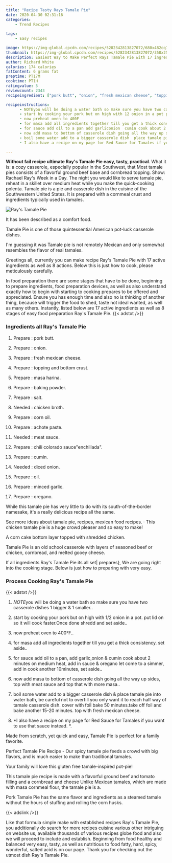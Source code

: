 ```yaml
---
title: "Recipe Tasty Rays Tamale Pie"
date: 2020-04-30 02:31:16
categories:
    - Trend Recipes
    
tags:
    - Easy recipes

image: https://img-global.cpcdn.com/recipes/5282342813827072/680x482cq70/rays-tamale-pie-recipe-main-photo.jpg
thumbnail: https://img-global.cpcdn.com/recipes/5282342813827072/350x250cq70/rays-tamale-pie-recipe-main-photo.jpg
description: Easiest Way to Make Perfect Rays Tamale Pie with 17 ingredients and 8 stages of easy cooking.
author: Richard White
calories: 174 calories
fatContent: 6 grams fat
preptime: PT17M
cooktime: PT1H
ratingvalue: 5
reviewcount: 2343
recipeingredient: ["pork butt", "onion", "fresh mexican cheese", "topping and bottom crust", "masa harina", "baking powder", "salt", "chicken broth", "corn oil", "achote paste", "meat sauce", "chili colorado sauceenchillada", "cumin", "diced onion", "oil", "minced garlic", "oregano"]

recipeinstructions: 
      - NOTEyou will be doing a water bath so make sure you have two casserole dishes 1 bigger  1 smaller 
      - start by cooking your pork but on high with 12 onion in a pot put lid on so it will cook fasterOnce done shredd and set aside 
      - now preheat oven to 400F 
      - for masa add all ingredients together till you get a thick consistency set aside 
      - for sauce add oil to a pan add garliconion  cumin cook about 2 minutes on medium heat add in sauce  oregano let come to a simmer add in cook another 10minutes set aside 
      - now add masa to bottom of casserole dish going all the way up sides top with meat sauce and top that with more masa 
      - boil some water add to a bigger casserole dish  place tamale pie into water bath be careful not to overfill you only want it to reach half way of tamale casserole dish cover with foil bake 50 minutestake off foil and bake another 1520 minutes top with fresh mexican cheese 
      - I also have a recipe on my page for Red Sauce for Tamales if you want to use that sauce instead 

---
```




**Without fail recipe ultimate Ray&#39;s Tamale Pie easy, tasty, practical**. What it is: a cozy casserole, especially popular in the Southwest, that Most tamale pies consists of a flavorful ground beef base and cornbread topping. Show: Rachael Ray&#39;s Week in a Day. The night you would like to serve tamale pie, reheat in a skillet over medium heat while you make the quick-cooking polenta. Tamale pie is a pie and casserole dish in the cuisine of the Southwestern United States. It is prepared with a cornmeal crust and ingredients typically used in tamales.


![Ray&#39;s Tamale Pie](https://img-global.cpcdn.com/recipes/5282342813827072/680x482cq70/rays-tamale-pie-recipe-main-photo.jpg "Ray&#39;s Tamale Pie")



It has been described as a comfort food.

Tamale Pie is one of those quintessential American pot-luck casserole dishes.

I&#39;m guessing it was Tamale pie is not remotely Mexican and only somewhat resembles the flavor of real tamales.


Greetings all, currently you can make recipe Ray&#39;s Tamale Pie with 17 active ingredients as well as 8 actions. Below this is just how to cook, please meticulously carefully.

In food preparation there are some stages that have to be done, beginning to prepare ingredients, food preparation devices, as well as also understand exactly how to begin with starting to cooking prepares to be offered and appreciated. Ensure you has enough time and also no is thinking of another thing, because will trigger the food to shed, taste not ideal wanted, as well as many others. Instantly, listed below are 17 active ingredients as well as 8 stages of easy food preparation Ray&#39;s Tamale Pie.
{{< adstxt />}}

### Ingredients all Ray&#39;s Tamale Pie


1. Prepare  : pork butt.

1. Prepare  : onion.

1. Prepare  : fresh mexican cheese.

1. Prepare  : topping and bottom crust.

1. Prepare  : masa harina.

1. Prepare  : baking powder.

1. Prepare  : salt.

1. Needed  : chicken broth.

1. Prepare  : corn oil.

1. Prepare  : achote paste.

1. Needed  : meat sauce.

1. Prepare  : chili colorado sauce&#34;enchillada&#34;.

1. Prepare  : cumin.

1. Needed  : diced onion.

1. Prepare  : oil.

1. Prepare  : minced garlic.

1. Prepare  : oregano.


While this tamale pie has very little to do with its south-of-the-border namesake, it&#39;s a really delicious recipe all the same.

See more ideas about tamale pie, recipes, mexican food recipes. · This chicken tamale pie is a huge crowd pleaser and so easy to make!

A corn cake bottom layer topped with shredded chicken.

Tamale Pie is an old school casserole with layers of seasoned beef or chicken, cornbread, and melted gooey cheese.


If all ingredients Ray&#39;s Tamale Pie its all set| prepares}, We are going right into the cooking stage. Below is just how to preparing with very easy.

### Process Cooking Ray&#39;s Tamale Pie

{{< adstxt />}}


1. *NOTE*you will be doing a water bath so make sure you have two casserole dishes 1 bigger &amp; 1 smaller..



1. start by cooking your pork but on high with 1/2 onion in a pot. put lid on so it will cook faster.Once done shredd and set aside..



1. now preheat oven to 400°F..



1. for masa add all ingredients together till you get a thick consistency. set aside..



1. for sauce add oil to a pan, add garlic,onion &amp; cumin cook about 2 minutes on medium heat, add in sauce &amp; oregano let come to a simmer, add in cook another 10minutes, set aside..



1. now add masa to bottom of casserole dish going all the way up sides, top with meat sauce and top that with more masa..



1. boil some water add to a bigger casserole dish &amp; place tamale pie into water bath, be careful not to overfill you only want it to reach half way of tamale casserole dish. cover with foil bake 50 minutes.take off foil and bake another 15-20 minutes. top with fresh mexican cheese.



1. *I also have a recipe on my page for Red Sauce for Tamales if you want to use that sauce instead. *.




Made from scratch, yet quick and easy, Tamale Pie is perfect for a family favorite.

Perfect Tamale Pie Recipe - Our spicy tamale pie feeds a crowd with big flavors, and is much easier to make than traditional tamales.

Your family will love this gluten free tamale-inspired pot-pie!

This tamale pie recipe is made with a flavorful ground beef and tomato filling and a cornbread and cheese Unlike Mexican tamales, which are made with masa cornmeal flour, the tamale pie is a.

Pork Tamale Pie has the same flavor and ingredients as a steamed tamale without the hours of stuffing and rolling the corn husks.


{{< adslink />}}

Like that formula simple make with established recipes Ray&#39;s Tamale Pie, you additionally do search for more recipes cuisine various other intriguing on website us, available thousands of various recipes globe food and also we will proceed to include and establish. Beginning from food healthy and balanced very easy, tasty, as well as nutritious to food fatty, hard, spicy, wonderful, salted acid is on our page. Thank you for checking out the utmost dish Ray&#39;s Tamale Pie.
